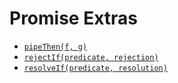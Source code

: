 # Promise Extras

* [`pipeThen(f, g)`][pipeThen]
* [`rejectIf(predicate, rejection)`][rejectIf]
* [`resolveIf(predicate, resolution)`][resolveIf]

[pipeThen]: ./pipeThen.md
[rejectIf]: ./rejectIf.md
[resolveIf]: ./resolveIf.md

